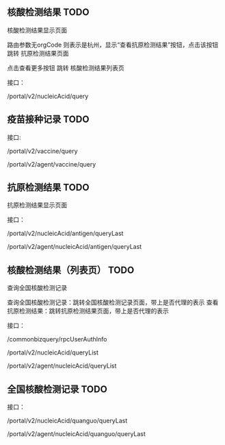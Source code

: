 ## 核酸检测结果 TODO

核酸检测结果显示页面

路由参数无orgCode 则表示是杭州，显示“查看抗原检测结果”按钮，点击该按钮跳转 抗原检测结果页面

点击查看更多按钮 跳转 核酸检测结果列表页

接口：
<!-- 获取核酸检测数据 -->
/portal/v2/nucleicAcid/query

## 疫苗接种记录 TODO

接口:
<!-- 疫苗查询 -->
/portal/v2/vaccine/query
<!-- 代办疫苗查询 -->
/portal/v2/agent/vaccine/query

## 抗原检测结果 TODO

抗原检测结果显示页面

接口：
<!-- 获取抗原检测数据 -->
/portal/v2/nucleicAcid/antigen/queryLast
<!-- 获取代办抗原检测数据 -->
/portal/v2/agent/nucleicAcid/antigen/queryLast

## 核酸检测结果（列表页） TODO

查询全国核酸检测记录

查询全国核酸检测记录：跳转全国核酸检测记录页面，带上是否代理的表示
查看抗原检测结果：跳转抗原检测结果页面，带上是否代理的表示

接口：
<!-- 用户信息 -->
/commonbizquery/rpcUserAuthInfo
<!-- 核酸列表 -->
/portal/v2/nucleicAcid/queryList
<!-- 代办核酸列表 -->
/portal/v2/agent/nucleicAcid/queryList

## 全国核酸检测记录 TODO

接口：
<!-- 获取全国核酸检测数据 -->
/portal/v2/nucleicAcid/quanguo/queryLast

<!-- 获取代办全国核酸检测数据 -->
/portal/v2/agent/nucleicAcid/quanguo/queryLast
